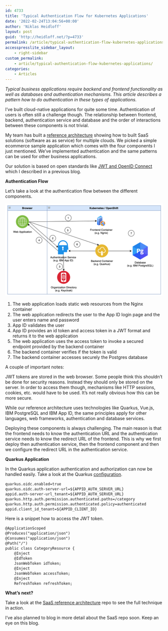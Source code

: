 ```yaml
---
id: 4733
title: 'Typical Authentication Flow for Kubernetes Applications'
date: '2022-02-24T13:04:56+00:00'
author: 'Niklas Heidloff'
layout: post
guid: 'http://heidloff.net/?p=4733'
permalink: /article/typical-authentication-flow-kubernetes-applications/
accesspresslite_sidebar_layout:
    - right-sidebar
custom_permalink:
    - article/typical-authentication-flow-kubernetes-applications/
categories:
    - Articles
---
```


*Typical business applications require backend and frontend functionality as well as databases and authentication mechanisms. This article describes a pattern how to do authentication in these types of applications.*

I’ve built cloud-native applications for quite some time. Authentication of users is often still a challenge though. The relationship between frontend, backend, authentication service and database and the order of interactions between these components is not trivial.

My team has built a [reference architecture](https://github.com/IBM/multi-tenancy) showing how to built SaaS solutions (software as as service) for multiple clouds. We picked a simple ecommerce sample application which comes with the four components I just mentioned. We’ve implemented authentication and the same patterns can be used for other business applications.

Our solution is based on open standards like [JWT and OpenID Connect](http://heidloff.net/article/authenticating-web-users-openid-connect-jwt/) which I described in a previous blog.

**Authentication Flow**

Let’s take a look at the authentication flow between the different components.

![image](/assets/img/2022/02/Screenshot-2022-02-24-at-08.58.29.png)

1. The web application loads static web resources from the Nginx container
2. The web application redirects the user to the App ID login page and the user enters name and password
3. App ID validates the user
4. App ID provides an id token and access token in a JWT format and returns it to the web application
5. The web application uses the access token to invoke a secured endpoint provided by the backend container
6. The backend container verifies if the token is valid
7. The backend container accesses securely the Postgres database

A couple of important notes:

JWT tokens are stored in the web browser. Some people think this shouldn’t be done for security reasons. Instead they should only be stored on the server. In order to access them though, mechanisms like HTTP sessions, cookies, etc. would have to be used. It’s not really obvious how this can be more secure.

While our reference architecture uses technologies like Quarkus, Vue.js, IBM PostgreSQL and IBM App ID, the same principles apply for other languages, web frameworks, authentication and database services.

Deploying these components is always challenging. The main reason is that the frontend needs to know the authentication URL and the authentication service needs to know the redirect URL of the frontend. This is why we first deploy then authentication service, then the frontend component and then we configure the redirect URL in the authentication service.

**Quarkus Application**

In the Quarkus application authentication and authorization can now be handled easily. Take a look at the Quarkus [configuration](https://github.com/IBM/multi-tenancy-backend/blob/main/src/main/resources/application.properties).

```
quarkus.oidc.enabled=true
quarkus.oidc.auth-server-url=${APPID_AUTH_SERVER_URL}
appid.auth-server-url_tenant=${APPID_AUTH_SERVER_URL}
quarkus.http.auth.permission.authenticated.paths=/category
quarkus.http.auth.permission.authenticated.policy=authenticated
appid.client_id_tenant=${APPID_CLIENT_ID}
```

Here is a snippet how to access the JWT token.

```
@ApplicationScoped
@Produces("application/json")
@Consumes("application/json")
@Path("/")
public class CategoryResource {
    @Inject
    @IdToken
    JsonWebToken idToken;
    @Inject
    JsonWebToken accessToken;
    @Inject
    RefreshToken refreshToken;
```

**What’s next?**

Take a look at the [SaaS reference architecture](https://github.com/IBM/multi-tenancy) repo to see the full technique in action.

I’ve also planned to blog in more detail about the SaaS repo soon. Keep an eye on this blog.